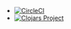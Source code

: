 + [![CircleCI](https://circleci.com/gh/darkleaf/generator.svg?style=svg)](https://circleci.com/gh/darkleaf/generator)
+ [![Clojars Project](https://img.shields.io/clojars/v/darkleaf/generator.svg)](https://clojars.org/darkleaf/generator)
